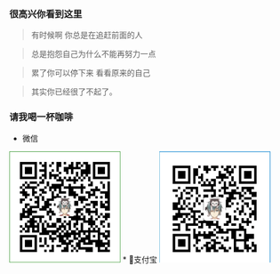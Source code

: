 ### 很高兴你看到这里

> 有时候啊   你总是在追赶前面的人

> 总是抱怨自己为什么不能再努力一点

>累了你可以停下来   看看原来的自己

>其实你已经很了不起了。

### 请我喝一杯咖啡
* 微信
<img src="./screenshots/coffee-wx.png" alt="screenshot" title="微信" width="200" height="200" />
* 支付宝
<img src="./screenshots/coffee-alipay.png" alt="screenshot" title="支付宝" width="200" height="200" />


